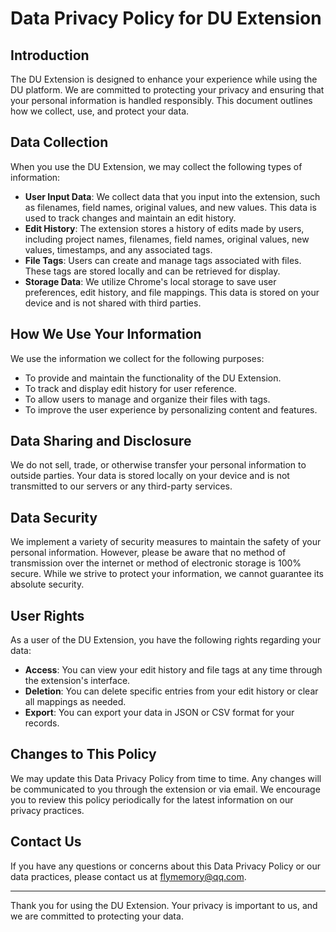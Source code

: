 # Data Privacy Policy for DU Extension

## Introduction

The DU Extension is designed to enhance your experience while using the DU platform. We are committed to protecting your privacy and ensuring that your personal information is handled responsibly. This document outlines how we collect, use, and protect your data.

## Data Collection

When you use the DU Extension, we may collect the following types of information:

- **User Input Data**: We collect data that you input into the extension, such as filenames, field names, original values, and new values. This data is used to track changes and maintain an edit history.
- **Edit History**: The extension stores a history of edits made by users, including project names, filenames, field names, original values, new values, timestamps, and any associated tags.
- **File Tags**: Users can create and manage tags associated with files. These tags are stored locally and can be retrieved for display.
- **Storage Data**: We utilize Chrome's local storage to save user preferences, edit history, and file mappings. This data is stored on your device and is not shared with third parties.

## How We Use Your Information

We use the information we collect for the following purposes:
- To provide and maintain the functionality of the DU Extension.
- To track and display edit history for user reference.
- To allow users to manage and organize their files with tags.
- To improve the user experience by personalizing content and features.

## Data Sharing and Disclosure

We do not sell, trade, or otherwise transfer your personal information to outside parties. Your data is stored locally on your device and is not transmitted to our servers or any third-party services.

## Data Security

We implement a variety of security measures to maintain the safety of your personal information. However, please be aware that no method of transmission over the internet or method of electronic storage is 100% secure. While we strive to protect your information, we cannot guarantee its absolute security.

## User Rights

As a user of the DU Extension, you have the following rights regarding your data:

- **Access**: You can view your edit history and file tags at any time through the extension's interface.
- **Deletion**: You can delete specific entries from your edit history or clear all mappings as needed.
- **Export**: You can export your data in JSON or CSV format for your records.

## Changes to This Policy

We may update this Data Privacy Policy from time to time. Any changes will be communicated to you through the extension or via email. We encourage you to review this policy periodically for the latest information on our privacy practices.

## Contact Us

If you have any questions or concerns about this Data Privacy Policy or our data practices, please contact us at flymemory@qq.com.

---

Thank you for using the DU Extension. Your privacy is important to us, and we are committed to protecting your data.
